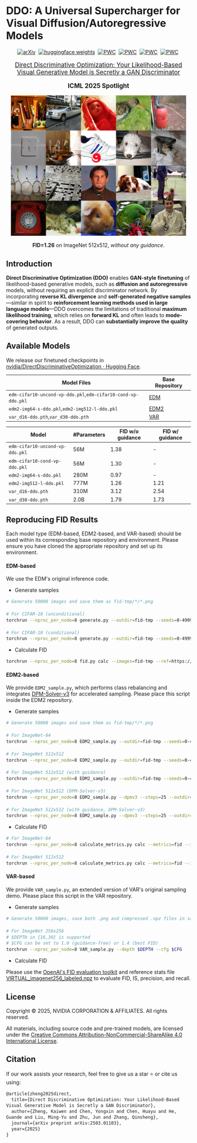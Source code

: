 # DDO: A Universal Supercharger for Visual Diffusion/Autoregressive Models

<div align="center">

[![arXiv](https://img.shields.io/badge/arXiv%20paper-2503.01103-b31b1b.svg)](https://arxiv.org/abs/2503.01103)&nbsp;
[![huggingface weights](https://img.shields.io/badge/%F0%9F%A4%97%20Weights-nvidia/DirectDiscriminativeOptimization-yellow)](https://huggingface.co/nvidia/DirectDiscriminativeOptimization)&nbsp;
[![PWC](https://img.shields.io/endpoint.svg?url=https://paperswithcode.com/badge/direct-discriminative-optimization-your-1/image-generation-on-cifar-10)](https://paperswithcode.com/sota/image-generation-on-cifar-10?p=direct-discriminative-optimization-your-1)&nbsp;
[![PWC](https://img.shields.io/endpoint.svg?url=https://paperswithcode.com/badge/direct-discriminative-optimization-your-1/image-generation-on-imagenet-64x64)](https://paperswithcode.com/sota/image-generation-on-imagenet-64x64?p=direct-discriminative-optimization-your-1)&nbsp;
[![PWC](https://img.shields.io/endpoint.svg?url=https://paperswithcode.com/badge/direct-discriminative-optimization-your-1/image-generation-on-imagenet-256x256)](https://paperswithcode.com/sota/image-generation-on-imagenet-256x256?p=direct-discriminative-optimization-your-1)&nbsp;
[![PWC](https://img.shields.io/endpoint.svg?url=https://paperswithcode.com/badge/direct-discriminative-optimization-your-1/image-generation-on-imagenet-512x512)](https://paperswithcode.com/sota/image-generation-on-imagenet-512x512?p=direct-discriminative-optimization-your-1)&nbsp;

</div>
<p align="center" style="font-size: larger;">
  <a href="https://arxiv.org/abs/2503.01103">Direct Discriminative Optimization: Your Likelihood-Based Visual Generative Model is Secretly a GAN Discriminator</a>
</p>

<div>
  <p align="center" style="font-size: larger;">
    <strong>ICML 2025 Spotlight</strong>
  </p>
</div>

<p align="center">
<img src="assets/grid_ddo.jpg" width=95%>
  <p align="center">
    <b>FID=1.26</b> on ImageNet 512x512, <i>without any guidance</i>.
  </p>
<p>


## Introduction

**Direct Discriminative Optimization (DDO)** enables **GAN-style finetuning** of likelihood-based generative models, such as **diffusion and autoregressive** models, without requiring an explicit discriminator network. By incorporating **reverse KL divergence** and **self-generated negative samples**—similar in spirit to **reinforcement learning methods used in large language models**—DDO overcomes the limitations of traditional **maximum likelihood training**, which relies on **forward KL** and often leads to **mode-covering behavior**. As a result, DDO can **substantially improve the quality** of generated outputs.

## Available Models
We release our finetuned checkpoints in [nvidia/DirectDiscriminativeOptimization · Hugging Face](https://huggingface.co/nvidia/DirectDiscriminativeOptimization).

| Model Files                                             | Base Repository                                             |
|---------------------------------------------------------|-------------------------------------------------------------|
| `edm-cifar10-uncond-vp-ddo.pkl`,`edm-cifar10-cond-vp-ddo.pkl`                            | [EDM](https://github.com/NVlabs/edm)                        |
| `edm2-img64-s-ddo.pkl`,`edm2-img512-l-ddo.pkl`                                  | [EDM2](https://github.com/NVlabs/edm2)                      |
| `var_d16-ddo.pth`,`var_d30-ddo.pth`                                        | [VAR](https://github.com/FoundationVision/VAR)              |

| Model                 | #Parameters     | FID w/o guidance | FID w/ guidance |
|---------------------------|------------------|------------------|-----------------|
| `edm-cifar10-uncond-vp-ddo.pkl` | 56M | 1.38                | -               |
| `edm-cifar10-cond-vp-ddo.pkl`   | 56M | 1.30                | -               |
| `edm2-img64-s-ddo.pkl`          | 280M | 0.97                | -               |
| `edm2-img512-l-ddo.pkl`         | 777M | 1.26                | 1.21               |
| `var_d16-ddo.pth`               | 310M | 3.12                | 2.54               |
| `var_d30-ddo.pth`               | 2.0B | 1.79                | 1.73               |

## Reproducing FID Results

Each model type (EDM-based, EDM2-based, and VAR-based) should be used within its corresponding base repository and environment. Please ensure you have cloned the appropriate repository and set up its environment.

#### EDM-based

We use the EDM's original inference code.

- Generate samples

```bash
# Generate 50000 images and save them as fid-tmp/*/*.png

# For CIFAR-10 (unconditional)
torchrun --nproc_per_node=8 generate.py --outdir=fid-tmp --seeds=0-49999 --subdirs --network=https://huggingface.co/nvidia/DirectDiscriminativeOptimization/resolve/main/edm-cifar10-uncond-vp-ddo.pkl

# For CIFAR-10 (conditional)
torchrun --nproc_per_node=8 generate.py --outdir=fid-tmp --seeds=0-49999 --subdirs --network=https://huggingface.co/nvidia/DirectDiscriminativeOptimization/resolve/main/edm-cifar10-cond-vp-ddo.pkl
```

- Calculate FID

```bash
torchrun --nproc_per_node=8 fid.py calc --images=fid-tmp --ref=https://nvlabs-fi-cdn.nvidia.com/edm/fid-refs/cifar10-32x32.npz
```

#### EDM2-based

We provide `EDM2_sample.py`, which performs class rebalancing and integrates [DPM-Solver-v3](https://arxiv.org/abs/2310.13268) for accelerated sampling. Please place this script inside the EDM2 repository.

- Generate samples

```bash
# Generate 50000 images and save them as fid-tmp/*/*.png

# For ImageNet-64
torchrun --nproc_per_node=8 EDM2_sample.py --outdir=fid-tmp --seeds=0-49999 --subdirs --net=https://huggingface.co/nvidia/DirectDiscriminativeOptimization/resolve/main/edm2-img64-s-ddo.pkl

# For ImageNet 512x512
torchrun --nproc_per_node=8 EDM2_sample.py --outdir=fid-tmp --seeds=0-49999 --subdirs --net=https://huggingface.co/nvidia/DirectDiscriminativeOptimization/resolve/main/edm2-img512-l-ddo.pkl

# For ImageNet 512x512 (with guidance)
torchrun --nproc_per_node=8 EDM2_sample.py --outdir=fid-tmp --seeds=0-49999 --subdirs --net=https://huggingface.co/nvidia/DirectDiscriminativeOptimization/resolve/main/edm2-img512-l-ddo.pkl --gnet=https://nvlabs-fi-cdn.nvidia.com/edm2/posthoc-reconstructions/edm2-img512-xs-0134217-0.165.pkl --guidance=1.1

# For ImageNet 512x512 (DPM-Solver-v3)
torchrun --nproc_per_node=8 EDM2_sample.py --dpmv3 --steps=25 --outdir=fid-tmp --seeds=0-49999 --subdirs --net=https://huggingface.co/nvidia/DirectDiscriminativeOptimization/resolve/main/edm2-img512-l-ddo.pkl

# For ImageNet 512x512 (with guidance, DPM-Solver-v3)
torchrun --nproc_per_node=8 EDM2_sample.py --dpmv3 --steps=25 --outdir=fid-tmp --seeds=0-49999 --subdirs --net=https://huggingface.co/nvidia/DirectDiscriminativeOptimization/resolve/main/edm2-img512-l-ddo.pkl --gnet=https://nvlabs-fi-cdn.nvidia.com/edm2/posthoc-reconstructions/edm2-img512-xs-0134217-0.165.pkl --guidance=1.1
```

- Calculate FID

```bash
# For ImageNet-64
torchrun --nproc_per_node=8 calculate_metrics.py calc --metrics=fid --images=fid-tmp --ref=https://nvlabs-fi-cdn.nvidia.com/edm2/dataset-refs/img64.pkl

# For ImageNet 512x512
torchrun --nproc_per_node=8 calculate_metrics.py calc --metrics=fid --images=fid-tmp --ref=https://nvlabs-fi-cdn.nvidia.com/edm2/dataset-refs/img512.pkl
```

#### VAR-based

We provide `VAR_sample.py`, an extended version of VAR's original sampling demo. Please place this script in the VAR repository.

- Generate samples

```bash
# Generate 50000 images, save both .png and compressed .npz files in samples/

# For ImageNet 256x256
# $DEPTH in {16,30} is supported
# $CFG can be set to 1.0 (guidance-free) or 1.4 (best FID)
torchrun --nproc_per_node=8 VAR_sample.py --depth $DEPTH --cfg $CFG
```

- Calculate FID

Please use the [OpenAI's FID evaluation toolkit](https://github.com/openai/guided-diffusion/tree/main/evaluations) and reference stats file [VIRTUAL_imagenet256_labeled.npz](https://openaipublic.blob.core.windows.net/diffusion/jul-2021/ref_batches/imagenet/256/VIRTUAL_imagenet256_labeled.npz) to evaluate FID, IS, precision, and recall.

## License

Copyright &copy; 2025, NVIDIA CORPORATION & AFFILIATES. All rights reserved.

All materials, including source code and pre-trained models, are licensed under the [Creative Commons Attribution-NonCommercial-ShareAlike 4.0 International License](http://creativecommons.org/licenses/by-nc-sa/4.0/).

## Citation
If our work assists your research, feel free to give us a star ⭐ or cite us using:
```
@article{zheng2025direct,
  title={Direct Discriminative Optimization: Your Likelihood-Based Visual Generative Model is Secretly a GAN Discriminator},
  author={Zheng, Kaiwen and Chen, Yongxin and Chen, Huayu and He, Guande and Liu, Ming-Yu and Zhu, Jun and Zhang, Qinsheng},
  journal={arXiv preprint arXiv:2503.01103},
  year={2025}
}
```